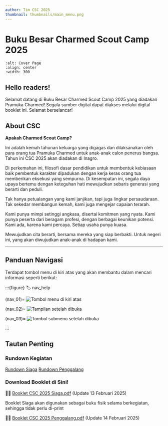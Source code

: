 ```yaml
---
author: Tim CSC 2025
thumbnail: thumbnails/main_menu.png
---
```


# Buku Besar Charmed Scout Camp 2025

```{image} _static/images/camp.png
:alt: Cover Page
:align: center
:width: 300
```

## Hello readers!

Selamat datang di Buku Besar Charmed Scout Camp 2025 yang diadakan Pramuka Charmed!
Segala sumber digital dapat diakses melalui digital booklet ini. Selamat berselancar!

## About CSC

**Apakah Charmed Scout Camp?**

Ini adalah kemah tahunan keluarga yang digagas dan dilaksanakan oleh para orang tua Pramuka Charmed untuk anak-anak calon penerus bangsa. Tahun ini CSC 2025 akan diadakan di Inagro.

Di perkemahan ini, filosofi dasar pendidikan untuk membentuk kebiasaan baik pembentuk karakter dipadukan dengan kerja keras orang tua memberikan eksekusi yang sempurna.
Di kesempatan ini, segala daya upaya bertemu dengan keteguhan hati mewujudkan sebaris generasi yang berarti dan peduli.

Tak hanya petualangan yang kami janjikan, tapi juga lingkar persaudaraan.
Tak sekedar membangun kemah, kami juga mengejar capaian terarah.

Kami punya mimpi setinggi angkasa, disertai komitmen yang nyata.
Kami punya peserta dari beragam profesi, dengan berbagai keunikan potensi.
Kami ada, karena kami percaya.
Setiap usaha punya kuasa.

Mewujudkan cita berarti, bersama mereka yang siap berbakti.
Untuk negeri ini, yang akan diwujudkan anak-anak di hadapan kami.

---

## Panduan Navigasi

Terdapat tombol menu di kiri atas yang akan membantu dalam mencari informasi seperti berikut:

:::{figure}
:label: nav_help

(nav_01)=
![Tombol menu di kiri atas](_static/images/nav_help_01.png)

(nav_02)=
![Tampilan setelah dibuka](_static/images/nav_help_02.png)

(nav_03)=
![Tombol submenu setelah dibuka](_static/images/nav_help_03.png)

:::

## Tautan Penting

### Rundown Kegiatan

[Rundown Siaga](content/siaga/rundown.md)
[Rundown Penggalang](content/penggalang/rundown.md)


### Download Booklet di Sini!

🫱🏻 [Booklet CSC 2025 Siaga.pdf](_static/booklet_csc_2025_siaga.pdf)
(Update 13 Februari 2025)

Booklet Siaga akan digunakan sebagai buku fisik selama berkegiatan, sehingga tidak perlu di-print

🫱🏻 [Booklet CSC 2025 Penggalang.pdf](_static/booklet_csc_2025_penggalang.pdf)
(Update 14 Februari 2025)
